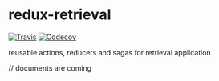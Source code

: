 # redux-retrieval

[![Travis](https://img.shields.io/travis/zincli/redux-retrieval.svg?style=flat-square)](https://travis-ci.org/zincli/redux-retrieval)
[![Codecov](https://img.shields.io/codecov/c/github/zincli/redux-retrieval.svg?style=flat-square)](https://codecov.io/gh/zincli/redux-retrieval)


reusable actions, reducers and sagas for retrieval application

// documents are coming
